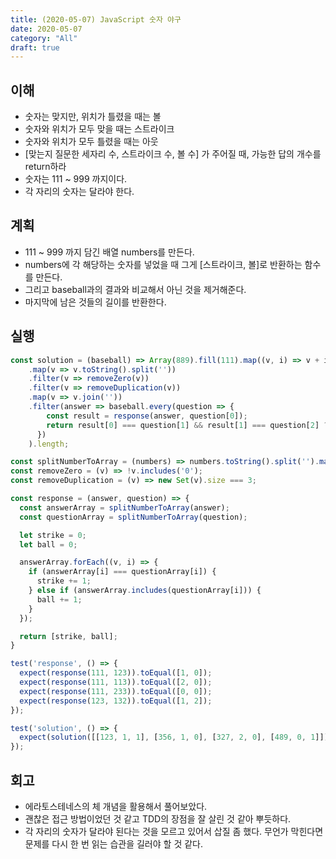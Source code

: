```yaml
---
title: (2020-05-07) JavaScript 숫자 야구
date: 2020-05-07
category: "All"
draft: true
---
```


## 이해

- 숫자는 맞지만, 위치가 틀렸을 때는 볼
- 숫자와 위치가 모두 맞을 때는 스트라이크
- 숫자와 위치가 모두 틀렸을 때는 아웃
- [맞는지 질문한 세자리 수, 스트라이크 수, 볼 수] 가 주어질 때, 가능한 답의 개수를 return하라
- 숫자는 111 ~ 999 까지이다.
- 각 자리의 숫자는 달라야 한다.

## 계획

- 111 ~ 999 까지 담긴 배열 numbers를 만든다.
- numbers에 각 해당하는 숫자를 넣었을 때 그게 [스트라이크, 볼]로 반환하는 함수를 만든다.
- 그리고 baseball과의 결과와 비교해서 아닌 것을 제거해준다.
- 마지막에 남은 것들의 길이를 반환한다.

## 실행

```javascript
const solution = (baseball) => Array(889).fill(111).map((v, i) => v + i)
    .map(v => v.toString().split(''))
    .filter(v => removeZero(v))
    .filter(v => removeDuplication(v))
    .map(v => v.join(''))
    .filter(answer => baseball.every(question => {
        const result = response(answer, question[0]);
        return result[0] === question[1] && result[1] === question[2] ? true : false;
      })
    ).length;

const splitNumberToArray = (numbers) => numbers.toString().split('').map(v => Number(v));
const removeZero = (v) => !v.includes('0');
const removeDuplication = (v) => new Set(v).size === 3;

const response = (answer, question) => {
  const answerArray = splitNumberToArray(answer);
  const questionArray = splitNumberToArray(question);

  let strike = 0;
  let ball = 0;

  answerArray.forEach((v, i) => {
    if (answerArray[i] === questionArray[i]) {
      strike += 1;
    } else if (answerArray.includes(questionArray[i])) {
      ball += 1;
    }
  });

  return [strike, ball];
}

test('response', () => {
  expect(response(111, 123)).toEqual([1, 0]);
  expect(response(111, 113)).toEqual([2, 0]);
  expect(response(111, 233)).toEqual([0, 0]);
  expect(response(123, 132)).toEqual([1, 2]);
});

test('solution', () => {
  expect(solution([[123, 1, 1], [356, 1, 0], [327, 2, 0], [489, 0, 1]])).toBe(2);
});
```

## 회고

- 에라토스테네스의 체 개념을 활용해서 풀어보았다.
- 괜찮은 접근 방법이었던 것 같고 TDD의 장점을 잘 살린 것 같아 뿌듯하다.
- 각 자리의 숫자가 달라야 된다는 것을 모르고 있어서 삽질 좀 했다. 무언가 막힌다면 문제를 다시 한 번 읽는 습관을 길러야 할 것 같다.
